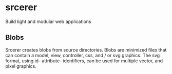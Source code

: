 # srcerer
Build light and modular web applications

## Blobs
Srcerer creates blobs from source directories. Blobs are minimized files that can contain a model, view, controller, css, and / or svg graphics. The svg format, using id- attribute- identifiers, can be used for multiple vector, and pixel graphics.
